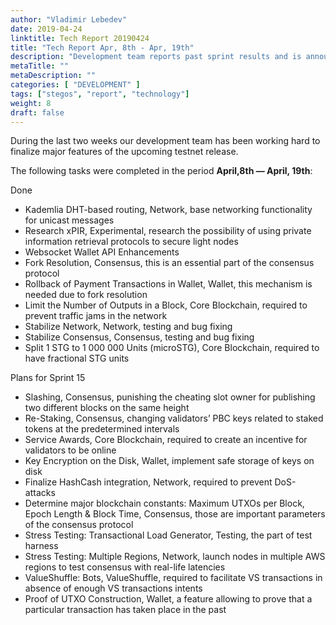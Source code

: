 ```yaml
---
author: "Vladimir Lebedev"
date: 2019-04-24
linktitle: Tech Report 20190424
title: "Tech Report Apr, 8th - Apr, 19th"
description: "Development team reports past sprint results and is announcing an upcoming first testnet release."
metaTitle: ""
metaDescription: ""
categories: [ "DEVELOPMENT" ]
tags: ["stegos", "report", "technology"]
weight: 8
draft: false
---
```


During the last two weeks our development team has been working hard to finalize major features of the upcoming testnet release.

The following tasks were completed in the period **April,8th — April, 19th**:

Done

 - Kademlia DHT-based routing, Network, base networking functionality for unicast messages
 - Research xPIR, Experimental, research the possibility of using private information retrieval protocols to secure light nodes
 - Websocket Wallet API Enhancements
 - Fork Resolution, Consensus, this is an essential part of the consensus protocol
 - Rollback of Payment Transactions in Wallet, Wallet, this mechanism is needed due to fork resolution
 - Limit the Number of Outputs in a Block, Core Blockchain, required to prevent traffic jams in the network
 - Stabilize Network, Network, testing and bug fixing
 - Stabilize Consensus, Consensus, testing and bug fixing
 - Split 1 STG to 1 000 000 Units (microSTG), Core Blockchain, required to have fractional STG units


Plans for Sprint 15

 - Slashing, Consensus, punishing the cheating slot owner for publishing two different blocks on the same height
 - Re-Staking, Consensus, changing validators’ PBC keys related to staked tokens at the predetermined intervals
 - Service Awards, Core Blockchain, required to create an incentive for validators to be online
 - Key Encryption on the Disk, Wallet, implement safe storage of keys on disk
 - Finalize HashCash integration, Network, required to prevent DoS-attacks
 - Determine major blockchain constants: Maximum UTXOs per Block, Epoch Length & Block Time, Consensus, those are important parameters of the consensus protocol
 - Stress Testing: Transactional Load Generator, Testing, the part of test harness
 - Stress Testing: Multiple Regions, Network, launch nodes in multiple AWS regions to test consensus with real-life latencies
 - ValueShuffle: Bots, ValueShuffle, required to facilitate VS transactions in absence of enough VS transactions intents
 - Proof of UTXO Construction, Wallet, a feature allowing to prove that a particular transaction has taken place in the past
